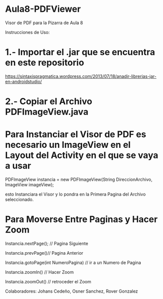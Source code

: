 # Aula8-PDFViewer
Visor de PDF para la Pizarra de Aula 8 

Instrucciones de Uso: 

# 1.- Importar el .jar que se encuentra en este repositorio
  https://sintaxispragmatica.wordpress.com/2013/07/18/anadir-librerias-jar-en-androidstudio/
  
# 2.- Copiar el Archivo PDFImageView.java 

# Para Instanciar el Visor de PDF es necesario un ImageView en el Layout del Activity en el que se vaya a usar

  PDFImageView instancia = new PDFImageView(String DireccionArchivo, ImageView imageView);
  
  esto Instanciara el Visor y lo pondra en la Primera Pagina del Archivo seleccionado.
  
# Para Moverse Entre Paginas y Hacer Zoom
  
  Instancia.nextPage(); // Pagina Siguiente
  
  Instancia.prevPage()// Pagina Anterior
  
  Instancia.gotoPage(int NumeroPagina) // ir a un Numero de Pagina
  
  Instancia.zoomIn() // Hacer Zoom
  
  Instancia.zoomOut() // retroceder el Zoom
  

Colaboradores: Johans Cedeño, Osner Sanchez, Rover Gonzalez




